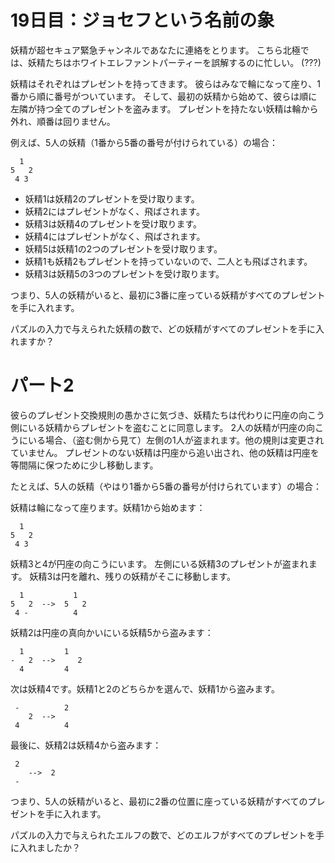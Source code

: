 # 19日目：ジョセフという名前の象 #

妖精が超セキュア緊急チャンネルであなたに連絡をとります。
こちら北極では、妖精たちはホワイトエレファントパーティーを誤解するのに忙しい。
(???)

妖精はそれぞれはプレゼントを持ってきます。
彼らはみなで輪になって座り、1番から順に番号がついています。
そして、最初の妖精から始めて、彼らは順に左隣が持つ全てのプレゼントを盗みます。
プレゼントを持たない妖精は輪から外れ、順番は回りません。

例えば、5人の妖精（1番から5番の番号が付けられている）の場合：

```
  1
5   2
 4 3
```

- 妖精1は妖精2のプレゼントを受け取ります。
- 妖精2にはプレゼントがなく、飛ばされます。
- 妖精3は妖精4のプレゼントを受け取ります。
- 妖精4にはプレゼントがなく、飛ばされます。
- 妖精5は妖精1の2つのプレゼントを受け取ります。
- 妖精1も妖精2もプレゼントを持っていないので、二人とも飛ばされます。
- 妖精3は妖精5の3つのプレゼントを受け取ります。

つまり、5人の妖精がいると、最初に3番に座っている妖精がすべてのプレゼントを手に入れます。

パズルの入力で与えられた妖精の数で、どの妖精がすべてのプレゼントを手に入れますか？

# パート2 #

彼らのプレゼント交換規則の愚かさに気づき、妖精たちは代わりに円座の向こう側にいる妖精からプレゼントを盗むことに同意します。
2人の妖精が円座の向こうにいる場合、（盗む側から見て）左側の1人が盗まれます。他の規則は変更されていません。
プレゼントのない妖精は円座から追い出され、他の妖精は円座を等間隔に保つために少し移動します。

たとえば、5人の妖精（やはり1番から5番の番号が付けられています）の場合：

妖精は輪になって座ります。妖精1から始めます：

```
  1
5   2
 4 3
```

妖精3と4が円座の向こうにいます。
左側にいる妖精3のプレゼントが盗まれます。
妖精3は円を離れ、残りの妖精がそこに移動します。

```
  1           1
5   2  -->  5   2
 4 -          4
```

妖精2は円座の真向かいにいる妖精5から盗みます：

```
  1         1 
-   2  -->     2
  4         4 
```

次は妖精4です。妖精1と2のどちらかを選んで、妖精1から盗みます。
```
 -          2  
    2  -->
 4          4
```
最後に、妖精2は妖精4から盗みます：
```
 2
    -->  2  
 -
```
つまり、5人の妖精がいると、最初に2番の位置に座っている妖精がすべてのプレゼントを手に入れます。

パズルの入力で与えられたエルフの数で、どのエルフがすべてのプレゼントを手に入れましたか？
